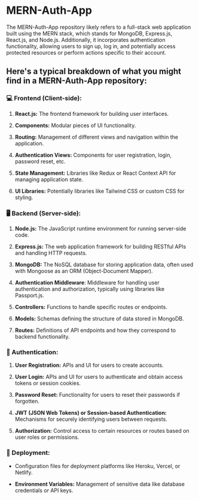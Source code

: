 # MERN-Auth-App

The MERN-Auth-App repository likely refers to a full-stack web application built using the MERN stack, which stands for MongoDB, Express.js, React.js, and Node.js. Additionally, it incorporates authentication functionality, allowing users to sign up, log in, and potentially access protected resources or perform actions specific to their account.

## Here's a typical breakdown of what you might find in a MERN-Auth-App repository:

### 💻 Frontend (Client-side):

1. **React.js:** The frontend framework for building user interfaces.

2. **Components:** Modular pieces of UI functionality.
3. **Routing:** Management of different views and navigation within the application.
4. **Authentication Views:** Components for user registration, login, password reset, etc.
5. **State Management:** Libraries like Redux or React Context API for managing application state.

6. **UI Libraries:** Potentially libraries like Tailwind CSS or custom CSS for styling.

### 🖥 Backend (Server-side):

1. **Node.js:** The JavaScript runtime environment for running server-side code.

2. **Express.js:** The web application framework for building RESTful APIs and handling HTTP requests.
3. **MongoDB:** The NoSQL database for storing application data, often used with Mongoose as an ORM (Object-Document Mapper).

4. **Authentication Middleware**: Middleware for handling user authentication and authorization, typically using libraries like Passport.js.
5. **Controllers:** Functions to handle specific routes or endpoints.
6. **Models:** Schemas defining the structure of data stored in MongoDB.

7. **Routes:** Definitions of API endpoints and how they correspond to backend functionality.

### 🔐 Authentication:

1. **User Registration:** APIs and UI for users to create accounts.

2. **User Login:** APIs and UI for users to authenticate and obtain access tokens or session cookies.

3. **Password Reset:** Functionality for users to reset their passwords if forgotten.

4. **JWT (JSON Web Tokens) or Session-based Authentication:** Mechanisms for securely identifying users between requests.

5. **Authorization:** Control access to certain resources or routes based on user roles or permissions.

### 🚀 Deployment:

- Configuration files for deployment platforms like Heroku, Vercel, or Netlify.

- **Environment Variables:** Management of sensitive data like database credentials or API keys.
